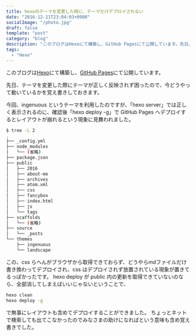 ```yaml
---
title: hexoのテーマを変更した時に、テーマだけデプロイされない
date: "2016-12-11T23:04:03+0900"
socialImage: "/photo.jpg"
draft: false
template: "post"
category: "blog"
description: "このブログはHexoにて構築し、GitHub Pagesにて公開しています。先日、テーマを変更した際にテーマが正しく反映されず困ったので、今どうやって動いているかを覚え書きしておきます。…"
tags:
  - "Hexo"
---
```


このブログは[Hexo](https://hexo.io/)にて構築し、[GitHub Pages](https://pages.github.com/)にて公開しています。

先日、テーマを変更した際にテーマが正しく反映されず困ったので、今どうやって動いているかを覚え書きしておきます。

今回、ingenuous というテーマを利用したのですが、「hexo server」では正しく表示されるのに、確認後「hexo deploy -g」で GitHub Pages へデプロイするとレイアウトが崩れるという現象に見舞われました。

```bash
$ tree -L 2
.
├── _config.yml
├── node_modules
│   └── (省略)
├── package.json
├── public
│   ├── 2016
│   ├── about-me
│   ├── archives
│   ├── atom.xml
│   ├── css
│   ├── fancybox
│   ├── index.html
│   ├── js
│   └── tags
├── scaffolds
│   └── (省略)
├── source
│   └── _posts
└── themes
    ├── ingenuous
    └── landscape
```

この、css らへんがブラウザから取得できておらず、どうやらmdファイルだけ書き換わってデプロイされ、css はデプロイされず放置されている現象が置きてるっぽかったです。
hexo deploy が public 内の更新を取得できていないのなら、全部消してしまえばいいじゃないということで、

```bash
hexo clean
hexo deploy -g
```

で無事にレイアウトも含めてデプロイすることができました。
ちょっとネットで検索しても出てこなかったのでみなさまの助けになればという意味も含め覚え書きでした。
